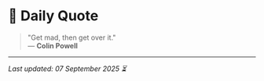 # 📜 Daily Quote

> "Get mad, then get over it."  
> — **Colin Powell**

---

_Last updated: 07 September 2025 ⏳_
